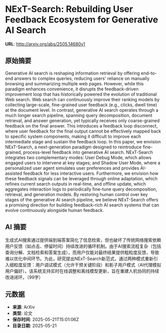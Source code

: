# NExT-Search: Rebuilding User Feedback Ecosystem for Generative AI Search

**URL**: http://arxiv.org/abs/2505.14680v1

## 原始摘要

Generative AI search is reshaping information retrieval by offering
end-to-end answers to complex queries, reducing users' reliance on manually
browsing and summarizing multiple web pages. However, while this paradigm
enhances convenience, it disrupts the feedback-driven improvement loop that has
historically powered the evolution of traditional Web search. Web search can
continuously improve their ranking models by collecting large-scale,
fine-grained user feedback (e.g., clicks, dwell time) at the document level. In
contrast, generative AI search operates through a much longer search pipeline,
spanning query decomposition, document retrieval, and answer generation, yet
typically receives only coarse-grained feedback on the final answer. This
introduces a feedback loop disconnect, where user feedback for the final output
cannot be effectively mapped back to specific system components, making it
difficult to improve each intermediate stage and sustain the feedback loop. In
this paper, we envision NExT-Search, a next-generation paradigm designed to
reintroduce fine-grained, process-level feedback into generative AI search.
NExT-Search integrates two complementary modes: User Debug Mode, which allows
engaged users to intervene at key stages; and Shadow User Mode, where a
personalized user agent simulates user preferences and provides AI-assisted
feedback for less interactive users. Furthermore, we envision how these
feedback signals can be leveraged through online adaptation, which refines
current search outputs in real-time, and offline update, which aggregates
interaction logs to periodically fine-tune query decomposition, retrieval, and
generation models. By restoring human control over key stages of the generative
AI search pipeline, we believe NExT-Search offers a promising direction for
building feedback-rich AI search systems that can evolve continuously alongside
human feedback.


## AI 摘要

生成式AI搜索通过提供端到端答案简化了信息检索，但也破坏了传统网络搜索依赖用户反馈（如点击、停留时间）持续改进的循环机制。由于AI搜索流程复杂（包括查询分解、文档检索和答案生成），而用户仅能对最终结果提供粗粒度反馈，导致难以优化中间环节。为此，研究提出NExT-Search新范式，通过两种模式重新引入细粒度反馈：用户调试模式（允许干预关键阶段）和影子用户模式（AI代理模拟用户偏好）。该系统支持实时在线调整和离线模型更新，旨在重建人机协同的持续改进闭环。（99字）

## 元数据

- **来源**: ArXiv
- **类型**: 论文
- **保存时间**: 2025-05-21T15:01:06Z
- **目录日期**: 2025-05-21
